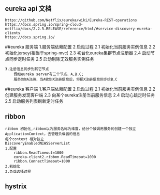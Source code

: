
## eureka api 文档
    https://github.com/Netflix/eureka/wiki/Eureka-REST-operations
    https://docs.spring.io/spring-cloud-netflix/docs/2.2.5.RELEASE/reference/html/#service-discovery-eureka-clients
    https://docs.spring.io/

##eureka 服务端
    1.服务端依赖配置
    2.启动过程
       2.1 初始化当前服务实例信息
       2.2 初始化jersey(相当于spring-mvc)
       2.3 初台化eureka集群节点注册器
       2.4 启动节点同步定时任务
       2.5 启动剔除无效服务实例任务
        
    3.注册信息同步到其它节点
        假如eureka server有三个节点，A,B,C;
        服务X向A注册，当A收到X注册信息后，将把X注册信息同步给B,C
        
##eureka 客户端
    1.客户端依赖配置
    2.启动过程
        2.1 初始化当前服务实例信息
        2.2 创建服务发现客户端
        2.3 向某个eureka注册当前服务信息
        2.4 启动心跳定时任务
        2.5 启动服务列表刷新定时任务
        
## ribbon 
    ribbon 初始化,ribbon以为服务名称为维度，给分个被调用服务的创建一个独立ApplicationContext，去管理负载器的信息
    每个context 相对独立
    DiscoveryEnabledNIWSServerList
    1.配置
        ribbon.ReadTimeout=1000
        eureka-client2.ribbon.ReadTimeout=1000
        ribbon.ConnectTimeout=1000
    2.初始化
    3.负载选择过程
## hystrix 
    
    